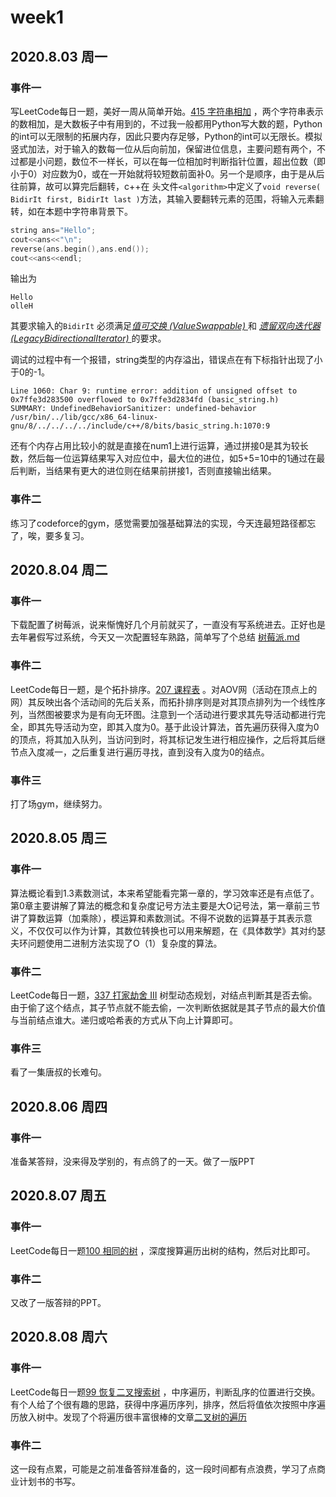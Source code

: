 # week1

## 2020.8.03 周一

### 事件一

写LeetCode每日一题，美好一周从简单开始。[415 字符串相加](https://leetcode-cn.com/problems/add-strings) ，两个字符串表示的数相加，是大数板子中有用到的，不过我一般都用Python写大数的题，Python的int可以无限制的拓展内存，因此只要内存足够，Python的int可以无限长。模拟竖式加法，对于输入的数每一位从后向前加，保留进位信息，主要问题有两个，不过都是小问题，数位不一样长，可以在每一位相加时判断指针位置，超出位数（即小于0）对应数为0，或在一开始就将较短数前面补0。另一个是顺序，由于是从后往前算，故可以算完后翻转，c++在 头文件`<algorithm>`中定义了`void reverse( BidirIt first, BidirIt last )`方法，其输入要翻转元素的范围，将输入元素翻转，如在本题中字符串背景下。

```c++
string ans="Hello";
cout<<ans<<"\n";
reverse(ans.begin(),ans.end());
cout<<ans<<endl;
```

输出为

```
Hello
olleH

```

其要求输入的`BidirIt` 必须满足[*值可交换* *(ValueSwappable)* ](https://zh.cppreference.com/w/cpp/named_req/ValueSwappable)和 [*遗留双向迭代器* *(LegacyBidirectionalIterator)* ](https://zh.cppreference.com/w/cpp/named_req/BidirectionalIterator)的要求。

调试的过程中有一个报错，string类型的内存溢出，错误点在有下标指针出现了小于0的-1。

	Line 1060: Char 9: runtime error: addition of unsigned offset to 0x7ffe3d283500 overflowed to 0x7ffe3d2834fd (basic_string.h)
	SUMMARY: UndefinedBehaviorSanitizer: undefined-behavior /usr/bin/../lib/gcc/x86_64-linux-gnu/8/../../../../include/c++/8/bits/basic_string.h:1070:9

还有个内存占用比较小的就是直接在num1上进行运算，通过拼接0是其为较长数，然后每一位运算结果写入对应位中，最大位的进位，如5+5=10中的1通过在最后判断，当结果有更大的进位则在结果前拼接1，否则直接输出结果。

### 事件二

练习了codeforce的gym，感觉需要加强基础算法的实现，今天连最短路径都忘了，唉，要多复习。

## 2020.8.04 周二

### 事件一

下载配置了树莓派，说来惭愧好几个月前就买了，一直没有写系统进去。正好也是去年暑假写过系统，今天又一次配置轻车熟路，简单写了个总结 [树莓派.md](树莓派.md) 

### 事件二

LeetCode每日一题，是个拓扑排序。[207 课程表](https://leetcode-cn.com/problems/course-schedule) 。对AOV网（活动在顶点上的网）其反映出各个活动间的先后关系，而拓扑排序则是对其顶点排列为一个线性序列，当然图被要求为是有向无环图。注意到一个活动进行要求其先导活动都进行完全，即其先导活动为空，即其入度为0。基于此设计算法，首先遍历获得入度为0的顶点，将其加入队列，当访问到时，将其标记发生进行相应操作，之后将其后继节点入度减一，之后重复进行遍历寻找，直到没有入度为0的结点。

### 事件三

打了场gym，继续努力。

## 2020.8.05 周三

### 事件一

算法概论看到1.3素数测试，本来希望能看完第一章的，学习效率还是有点低了。第0章主要讲解了算法的概念和复杂度记号方法主要是大O记号法，第一章前三节讲了算数运算（加乘除），模运算和素数测试。不得不说数的运算基于其表示意义，不仅仅可以作为计算，其数位转换也可以用来解题，在《具体数学》其对约瑟夫环问题使用二进制方法实现了O（1）复杂度的算法。

### 事件二

LeetCode每日一题，[337 打家劫舍 III](https://leetcode-cn.com/problems/house-robber-iii) 树型动态规划，对结点判断其是否去偷。由于偷了这个结点，其子节点就不能去偷，一次判断依据就是其子节点的最大价值与当前结点谁大。递归或哈希表的方式从下向上计算即可。

### 事件三

看了一集唐叔的长难句。

## 2020.8.06 周四

### 事件一

准备某答辩，没来得及学别的，有点鸽了的一天。做了一版PPT

## 2020.8.07 周五

### 事件一

LeetCode每日一题[100 相同的树](https://leetcode-cn.com/problems/same-tree) ，深度搜算遍历出树的结构，然后对比即可。

### 事件二

又改了一版答辩的PPT。

## 2020.8.08 周六

### 事件一

LeetCode每日一题[99 恢复二叉搜索树](https://leetcode-cn.com/problems/recover-binary-search-tree) ，中序遍历，判断乱序的位置进行交换。有个人给了个很有趣的思路，获得中序遍历序列，排序，然后将值依次按照中序遍历放入树中。发现了个将遍历很丰富很棒的文章[二叉树的遍历](https://www.dinary.xin/archives/二叉树的遍历)

### 事件二

这一段有点累，可能是之前准备答辩准备的，这一段时间都有点浪费，学习了点商业计划书的书写。